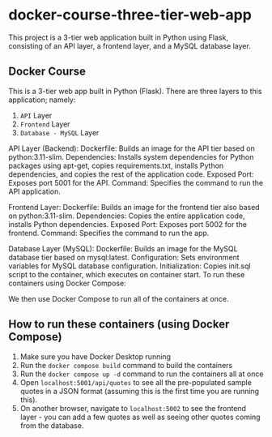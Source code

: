 # docker-course-three-tier-web-app
This project is a 3-tier web application built in Python using Flask, consisting of an API layer, a frontend layer, and a MySQL database layer.


## Docker Course

This is a 3-tier web app built in Python (Flask).  There are three layers to this
application; namely:

1. `API` Layer
2. `Frontend` Layer
3. `Database - MySQL` Layer

API Layer (Backend):
Dockerfile: Builds an image for the API tier based on python:3.11-slim.
Dependencies: Installs system dependencies for Python packages using apt-get, copies requirements.txt, installs Python dependencies, and copies the rest of the application code.
Exposed Port: Exposes port 5001 for the API.
Command: Specifies the command to run the API application.

Frontend Layer:
Dockerfile: Builds an image for the frontend tier also based on python:3.11-slim.
Dependencies: Copies the entire application code, installs Python dependencies.
Exposed Port: Exposes port 5002 for the frontend.
Command: Specifies the command to run the app.

Database Layer (MySQL):
Dockerfile: Builds an image for the MySQL database tier based on mysql:latest.
Configuration: Sets environment variables for MySQL database configuration.
Initialization: Copies init.sql script to the container, which executes on container start.
To run these containers using Docker Compose:

We then use Docker Compose to run all of the containers at once.

## How to run these containers (using Docker Compose)

1. Make sure you have Docker Desktop running
2. Run the `docker compose build` command to build the containers
3. Run the `docker compose up -d` command to run the containers all at once
4. Open `localhost:5001/api/quotes` to see all the pre-populated sample quotes in a JSON format (assuming this is the first time you are running this).
5. On another browser, navigate to `localhost:5002` to see the frontend layer - you can add a few quotes as well as seeing other quotes coming from the database.




